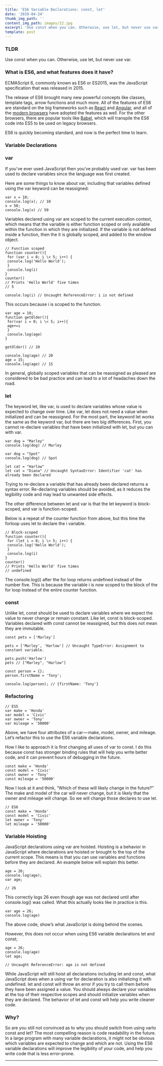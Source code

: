 ```yaml
---
title: 'ES6 Variable Declarations: const, let'
date: '2019-04-24'
thumb_img_path: ''
content_img_path: images/12.jpg
excerpt: 'Use const when you can. Otherwise, use let, but never use var.'
template: post
---
```


### TLDR

Use const when you can. Otherwise, use let, but never use var.

### What is ES6, and what features does it have?

ECMAScript 6, commonly known as ES6 or ES2015, was the JavaScript specification that was released in 2015.

The release of ES6 brought many new powerful concepts like classes, template tags, arrow functions and much more. All of the features of ES6 are standard on the big frameworks such as [React](https://reactjs.org/) and [Angular](https://angular.io/), and all of the [modern browsers](https://caniuse.com/#search=es6) have adopted the features as well. For the other browsers, there are popular tools like [Babel](https://babeljs.io/), which will transpile the ES6 code into ES5 to be used on legacy browsers.

ES6 is quickly becoming standard, and now is the perfect time to learn.

### Variable Declarations

### var

If you’ve ever used JavaScript then you’ve probably used var. var has been used to declare variables since the language was first created.

Here are some things to know about var, including that variables defined using the var keyword can be reassigned:

```
var x = 10;
console.log(x); // 10
x = 50;
console.log(x) // 50
```

Variables declared using var are scoped to the current execution context, which means that the variable is either function scoped or only available within the function in which they are initialized. If the variable is not defined inside a function, then the it is globally scoped, and added to the window object.

```
// Function scoped
function counter(){
 for (var i = 0; i \< 5; i++) {
 console.log('Hello World');
 }
 console.log(i)
}
counter() 
// Prints 'Hello World' five times
// 5

console.log(i) // Uncaught ReferenceError: i is not defined
```

This occurs because i is scoped to the function.

```
var age = 10;
function getOlder(){
 for(var i = 0; i \< 5; i++){
 age+=i
 }
 console.log(age)
}

getOlder() // 20

console.log(age) // 20
age = 15;
console.log(age) // 15
```

In general, globally scoped variables that can be reassigned as pleased are considered to be bad practice and can lead to a lot of headaches down the road.

### let

The keyword let, like var, is used to declare variables whose value is expected to change over time. Like var, let does not need a value when initialized and can be reassigned. For the most part, the keyword let works the same as the keyword var, but there are two big differences. First, you cannot re-declare variables that have been initialized with let, but you can with var.

```
var dog = "Marley"
console.log(dog) // Marley

var dog = "Spot"
console.log(dog) // Spot

let cat = "Harlow"
let cat = "Diana" // Uncaught SyntaxError: Identifier 'cat' has already been declared
```

Trying to re-declare a variable that has already been declared returns a syntax error. Re-declaring variables should be avoided, as it reduces the legibility code and may lead to unwanted side effects.

The other difference between let and var is that the let keyword is block-scoped, and var is function-scoped.

Below is a repeat of the counter function from above, but this time the forloop uses let to declare the i variable.

```
// Block-scoped
function counter(){
 for (let i = 0; i \< 5; i++) {
 console.log('Hello World'); 
 }
 console.log(i)
}
counter() 
// Prints 'Hello World' five times
// undefined
```

The console.log(i) after the for loop returns undefined instead of the number five. This is because the variable i is now scoped to the block of the for loop instead of the entire counter function.

### const

Unlike let, const should be used to declare variables where we expect the value to never change or remain constant. Like let, const is block-scoped. Variables declared with const cannot be reassigned, but this does not mean they are immutable.

```
const pets = ['Marley']

pets = ['Marley', 'Harlow'] // Uncaught TypeError: Assignment to constant variable.

pets.push('Harlow')
pets // ["Marley", "Harlow"]

const person = {};
person.firstName = 'Tony';

console.log(person); // {firstName: 'Tony'}
```

### Refactoring

```
// ES5
var make = 'Honda'
var model = 'Civic'
var owner = 'Tony'
var mileage = '50000'
```

Above, we have four attributes of a car — make, model, owner, and mileage. Let’s refactor this to use the ES6 variable declarations.

How I like to approach it is first changing all uses of var to const. I do this because const has stronger binding rules that will help you write better code, and it can prevent hours of debugging in the future.

```
const make = 'Honda'
const model = 'Civic'
const owner = 'Tony'
const mileage = '50000'
```

Now I look at it and think, “Which of these will likely change in the future?” The make and model of the car will never change, but it is likely that the owner and mileage will change. So we will change those declares to use let.

```
// ES6
const make = 'Honda'
const model = 'Civic'
let owner = 'Tony'
let mileage = '50000'
```

### Variable Hoisting

JavaScript declarations using var are hoisted. Hoisting is a behavior in JavaScript where declarations are hoisted or brought to the top of the current scope. This means is that you can use variables and functions before they are declared. An example below will explain this better.

```
age = 26;
console.log(age);
var age;

// 26
```

This correctly logs 26 even though age was not declared until after console.log() was called. What this actually looks like in practice is this.

```
var age = 26;
console.log(age)
```

The above code, show’s what JavaScript is doing behind the scenes.

However, this does not occur when using ES6 variable declarations let and const;

```
age = 26;
console.log(age)
let age;

// Uncaught ReferenceError: age is not defined
```

While JavaScript will still hoist all declarations including let and const, what JavaScript does when a using var for declaration is also initializing it with undefined. let and const will throw an error if you try to call them before they have been assigned a value. You should always declare your variables at the top of their respective scopes and should initialize variables when they are declared. The behavior of let and const will help you write cleaner code.

### Why?

So are you still not convinced as to why you should switch from using varto const and let? The most compelling reason is code readability in the future. In a large program with many variable declarations, it might not be obvious which variables are expected to change and which are not. Using the ES6 variable declarations will improve the legibility of your code, and help you write code that is less error-prone.

* * *
